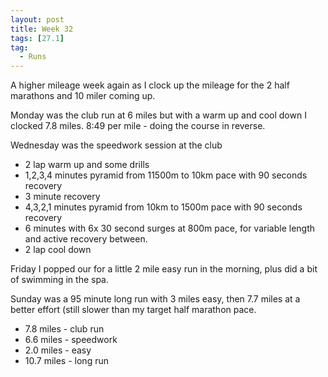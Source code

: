 ```yaml
---
layout: post
title: Week 32
tags: [27.1]
tag:
  - Runs
---
```


A higher mileage week again as I clock up the mileage for the 2 half marathons and 10 miler coming up.


Monday was the club run at 6 miles but with a warm up and cool down I clocked 7.8 miles. 8:49 per mile - doing the course in reverse.

Wednesday was the speedwork session at the club 
 - 2 lap warm up and some drills
 - 1,2,3,4 minutes pyramid from 11500m to 10km pace with 90 seconds recovery
 - 3 minute recovery
 - 4,3,2,1 minutes pyramid from 10km to 1500m pace with 90 seconds recovery
 - 6 minutes with 6x 30 second surges at 800m pace, for variable length and active recovery between.
 - 2 lap cool down

Friday I popped our for a little 2 mile easy run in the morning, plus did a bit of swimming in the spa.
 
Sunday was a 95 minute long run with 3 miles easy, then 7.7 miles at a better effort (still slower than my target half marathon pace.

* 7.8 miles - club run
* 6.6 miles - speedwork
* 2.0 miles - easy
* 10.7 miles - long run
